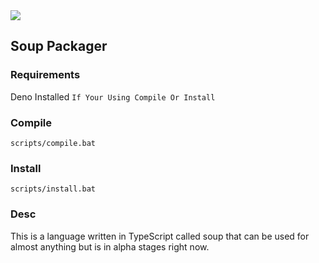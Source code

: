 <img src="https://img.shields.io/tokei/lines/github/ZombiiTheCoder/Soup?style=plastic"/>

## Soup Packager

### Requirements

Deno Installed `If Your Using Compile Or Install`

### Compile

`scripts/compile.bat`

### Install

`scripts/install.bat`

### Desc

This is a language written in TypeScript called soup that can be used for almost anything but is in alpha stages right now.